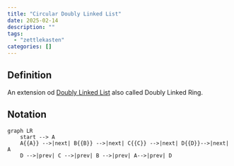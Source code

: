 ```yaml
---
title: "Circular Doubly Linked List"
date: 2025-02-14
description: ""
tags: 
  - "zettlekasten"
categories: []
---
```


## Definition

An extension od [Doubly Linked List](Doubly%20Linked%20List.md) also called Doubly Linked Ring.

## Notation

```mermaid
graph LR
    start --> A 
    A{{A}} -->|next| B{{B}} -->|next| C{{C}} -->|next| D{{D}}-->|next| A
	D -->|prev| C -->|prev| B -->|prev| A-->|prev| D
```
